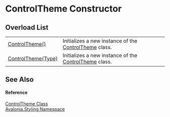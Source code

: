 # ControlTheme Constructor


## Overload List
<table>
<tr>
<td><a href="M_Avalonia_Styling_ControlTheme__ctor">ControlTheme()</a></td>
<td>Initializes a new instance of the <a href="T_Avalonia_Styling_ControlTheme">ControlTheme</a> class.</td>
</tr>
<tr>
<td><a href="M_Avalonia_Styling_ControlTheme__ctor_1">ControlTheme(Type)</a></td>
<td>Initializes a new instance of the <a href="T_Avalonia_Styling_ControlTheme">ControlTheme</a> class.</td>
</tr>
</table>

## See Also


#### Reference
<a href="T_Avalonia_Styling_ControlTheme">ControlTheme Class</a>  
<a href="N_Avalonia_Styling">Avalonia.Styling Namespace</a>  


